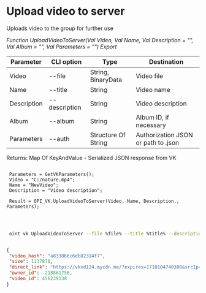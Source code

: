 ﻿---
sidebar_position: 10
---

# Upload video to server
 Uploads video to the group for further use


*Function UploadVideoToServer(Val Video, Val Name, Val Description = "", Val Album = "", Val Parameters = "") Export*

 | Parameter | CLI option | Type | Destination |
 |-|-|-|-|
 | Video | --file | String, BinaryData | Video file |
 | Name | --title | String | Video name |
 | Description | --description | String | Video description |
 | Album | --album | String | Album ID, if necessary |
 | Parameters | --auth | Structure Of String | Authorization JSON or path to .json |

 
 Returns: Map Of KeyAndValue - Serialized JSON response from VK 

```bsl title="Code example"
	
 Parameters = GetVKParameters();
 Video = "C:/nature.mp4";
 Name = "NewVideo";
 Description = "Video description";
 
 Result = OPI_VK.UploadVideoToServer(Video, Name, Description,, Parameters);
 
	
```

```sh title="CLI command example"
 
 oint vk UploadVideoToServer --file %file% --title %title% --description %description% --album %album% --auth %auth%


```


```json title="Result"

{
 "video_hash": "a833866c6db82314f7",
 "size": 1137878,
 "direct_link": "https://vkvd124.mycdn.me/?expires=1718104740308&srcIp=20.172.5.93&pr=40&srcAg=UNKNOWN&ms=185.226.53.168&type=4&sig=bcm4dKyuOlo&ct=27&urls=45.136.20.202&clientType=14&appId=512000384397&zs=43&id=6569231256185",
 "owner_id": -218861756,
 "video_id": 456239138
}

```
